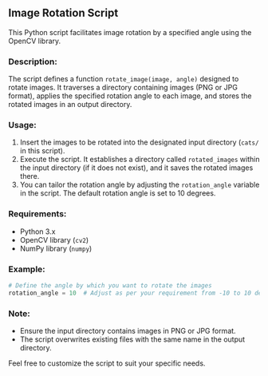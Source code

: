 ## Image Rotation Script

This Python script facilitates image rotation by a specified angle using the OpenCV library. 

### Description:
The script defines a function `rotate_image(image, angle)` designed to rotate images. It traverses a directory containing images (PNG or JPG format), applies the specified rotation angle to each image, and stores the rotated images in an output directory.

### Usage:
1. Insert the images to be rotated into the designated input directory (`cats/` in this script).
2. Execute the script. It establishes a directory called `rotated_images` within the input directory (if it does not exist), and it saves the rotated images there.
3. You can tailor the rotation angle by adjusting the `rotation_angle` variable in the script. The default rotation angle is set to 10 degrees.

### Requirements:
- Python 3.x
- OpenCV library (`cv2`)
- NumPy library (`numpy`)

### Example:
```python
# Define the angle by which you want to rotate the images
rotation_angle = 10  # Adjust as per your requirement from -10 to 10 degree
```

### Note:
- Ensure the input directory contains images in PNG or JPG format.
- The script overwrites existing files with the same name in the output directory.

Feel free to customize the script to suit your specific needs.


